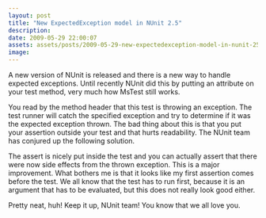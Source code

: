 ```yaml
---
layout: post
title: "New ExpectedException model in NUnit 2.5"
description:
date: 2009-05-29 22:00:07
assets: assets/posts/2009-05-29-new-expectedexception-model-in-nunit-25
image: 
---
```


A new version of NUnit is released and there is a new way to handle expected exceptions. Until recently NUnit did this by putting an attribute on your test method, very much how MsTest still works.

<script src="https://gist.github.com/miklund/e40b96a56865f0e0c9fa.js?file=Example1.cs"></script>

You read by the method header that this test is throwing an exception. The test runner will catch the specified exception and try to determine if it was the expected exception thrown. The bad thing about this is that you put your assertion outside your test and that hurts readability. The NUnit team has conjured up the following solution.

<script src="https://gist.github.com/miklund/e40b96a56865f0e0c9fa.js?file=Example2.cs"></script>

The assert is nicely put inside the test and you can actually assert that there were now side effects from the thrown exception. This is a major improvement. What bothers me is that it looks like my first assertion comes before the test. We all know that the test has to run first, because it is an argument that has to be evaluated, but this does not really look good either.

<script src="https://gist.github.com/miklund/e40b96a56865f0e0c9fa.js?file=Example3.cs"></script>

Pretty neat, huh! Keep it up, NUnit team! You know that we all love you.
